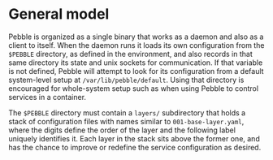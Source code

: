 # General model

Pebble is organized as a single binary that works as a daemon and also as a client to itself. When the daemon runs it loads its own configuration from the `$PEBBLE` directory, as defined in the environment, and also records in that same directory its state and unix sockets for communication. If that variable is not defined, Pebble will attempt to look for its configuration from a default system-level setup at `/var/lib/pebble/default`. Using that directory is encouraged for whole-system setup such as when using Pebble to control services in a container.

The `$PEBBLE` directory must contain a `layers/` subdirectory that holds a stack of configuration files with names similar to `001-base-layer.yaml`, where the digits define the order of the layer and the following label uniquely identifies it. Each layer in the stack sits above the former one, and has the chance to improve or redefine the service configuration as desired.
